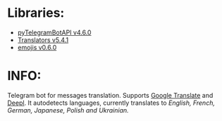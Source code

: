 # Libraries:
- [pyTelegramBotAPI v4.6.0](https://pypi.org/project/pyTelegramBotAPI/) 
- [Translators v5.4.1](https://pypi.org/project/translators/) 
- [emojis v0.6.0](https://pypi.org/project/emojis/)

# INFO:
Telegram bot for messages translation. Supports [Google Translate](translate.google.com) and [Deepl](deepl.com). It autodetects languages, currently translates to _English, French, German, Japanese, Polish and Ukrainian._

